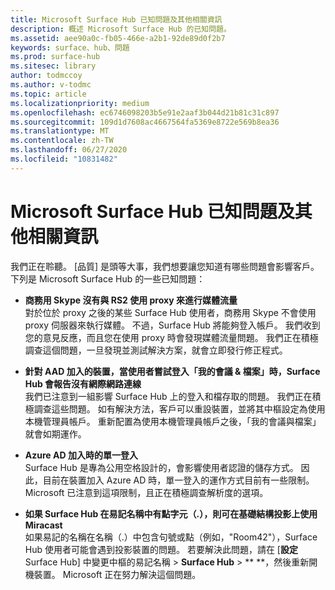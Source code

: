 ```yaml
---
title: Microsoft Surface Hub 已知問題及其他相關資訊
description: 概述 Microsoft Surface Hub 的已知問題。
ms.assetid: aee90a0c-fb05-466e-a2b1-92de89d0f2b7
keywords: surface、hub、問題
ms.prod: surface-hub
ms.sitesec: library
author: todmccoy
ms.author: v-todmc
ms.topic: article
ms.localizationpriority: medium
ms.openlocfilehash: ec6746098203b5e91e2aaf3b044d21b81c31c897
ms.sourcegitcommit: 109d1d7608ac4667564fa5369e8722e569b8ea36
ms.translationtype: MT
ms.contentlocale: zh-TW
ms.lasthandoff: 06/27/2020
ms.locfileid: "10831482"
---
```

# Microsoft Surface Hub 已知問題及其他相關資訊

我們正在聆聽。 [品質] 是頭等大事，我們想要讓您知道有哪些問題會影響客戶。 下列是 Microsoft Surface Hub 的一些已知問題：

- **商務用 Skype 沒有與 RS2 使用 proxy 來進行媒體流量**
<br/>對於位於 proxy 之後的某些 Surface Hub 使用者，商務用 Skype 不會使用 proxy 伺服器來執行媒體。 不過，Surface Hub 將能夠登入帳戶。 我們收到您的意見反應，而且您在使用 proxy 時會發現媒體流量問題。 我們正在積極調查這個問題，一旦發現並測試解決方案，就會立即發行修正程式。 

- **針對 AAD 加入的裝置，當使用者嘗試登入「我的會議 & 檔案」時，Surface Hub 會報告沒有網際網路連線**
<br/>我們已注意到一組影響 Surface Hub 上的登入和檔存取的問題。 我們正在積極調查這些問題。 如有解決方法，客戶可以重設裝置，並將其中樞設定為使用本機管理員帳戶。 重新配置為使用本機管理員帳戶之後，「我的會議與檔案」就會如期運作。
- **Azure AD 加入時的單一登入**
<br/>Surface Hub 是專為公用空格設計的，會影響使用者認證的儲存方式。 因此，目前在裝置加入 Azure AD 時，單一登入的運作方式目前有一些限制。 Microsoft 已注意到這項限制，且正在積極調查解析度的選項。
- **如果 Surface Hub 在易記名稱中有點字元（.），則可在基礎結構投影上使用 Miracast**
<br/>如果易記的名稱在名稱（.）中包含句號或點（例如，"Room42"），Surface Hub 使用者可能會遇到投影裝置的問題。 若要解決此問題，請在 [**設定**Surface Hub] 中變更中樞的易記名稱  >  **Surface Hub**  >  ** **，然後重新開機裝置。 Microsoft 正在努力解決這個問題。